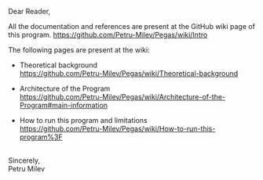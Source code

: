Dear Reader, 

All the documentation and references are present at the GitHub wiki page of this program. 
https://github.com/Petru-Milev/Pegas/wiki/Intro

The following pages are present at the wiki: 

- Theoretical background <br> 
https://github.com/Petru-Milev/Pegas/wiki/Theoretical-background

- Architecture of the Program <br>
https://github.com/Petru-Milev/Pegas/wiki/Architecture-of-the-Program#main-information

- How to run this program and limitations <br>
https://github.com/Petru-Milev/Pegas/wiki/How-to-run-this-program%3F
<br>
Sincerely, <br>
Petru Milev
